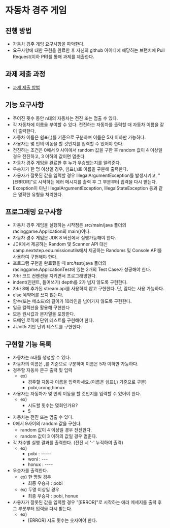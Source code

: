 # 자동차 경주 게임
## 진행 방법
* 자동차 경주 게임 요구사항을 파악한다.
* 요구사항에 대한 구현을 완료한 후 자신의 github 아이디에 해당하는 브랜치에 Pull Request(이하 PR)를 통해 과제를 제출한다.

## 과제 제출 과정
* [과제 제출 방법](https://github.com/next-step/nextstep-docs/tree/master/precourse)

## 기능 요구사항
- 주어진 횟수 동안 n대의 자동차는 전진 또는 멈출 수 있다.
- 각 자동차에 이름을 부여할 수 있다. 전진하는 자동차를 출력할 때 자동차 이름을 같이 출력한다.
- 자동차 이름은 쉼표(,)를 기준으로 구분하며 이름은 5자 이하만 가능하다.
- 사용자는 몇 번의 이동을 할 것인지를 입력할 수 있어야 한다.
- 전진하는 조건은 0에서 9 사이에서 random 값을 구한 후 random 값이 4 이상일 경우 전진하고, 3 이하의 값이면 멈춘다.
- 자동차 경주 게임을 완료한 후 누가 우승했는지를 알려준다.
- 우승자가 한 명 이상일 경우, 쉼표(,)로 이름을 구분해 출력한다.
- 사용자가 잘못된 값을 입력할 경우 IllegalArgumentException를 발생시키고, "[ERROR]"로 시작하는 에러 메시지를 출력 후 그 부분부터 입력을 다시 받는다.
- Exception이 아닌 IllegalArgumentException, IllegalStateException 등과 같은 명확한 유형을 처리한다.

## 프로그래밍 요구사항
- 자동차 경주 게임을 실행하는 시작점은 src/main/java 폴더의 racinggame.Application의 main()이다.
- 자동차 경주 게임은 JDK 8 버전에서 실행가능해야 한다.
- JDK에서 제공하는 Random 및 Scanner API 대신 camp.nextstep.edu.missionutils에서 제공하는 Randoms 및 Console API를 사용하여 구현해야 한다.
- 프로그램 구현을 완료했을 때 src/test/java 폴더의 racinggame.ApplicationTest에 있는 2개의 Test Case가 성공해야 한다.
- 자바 코드 컨벤션을 지키면서 프로그래밍한다.
- indent(인덴트, 들여쓰기) depth를 2가 넘지 않도록 구현한다.
- 자바 8에 추가된 stream api를 사용하지 않고 구현한다. 단, 람다는 사용 가능하다.
- else 예약어를 쓰지 않는다.
- 함수(또는 메소드)의 길이가 10라인을 넘어가지 않도록 구현한다. 
- 일급 컬렉션을 활용해 구현한다
- 모든 원시값과 문자열을 포장한다.
- 도메인 로직에 단위 테스트를 구현해야 한다.
- JUnit5 기반 단위 테스트를 구현한다.

## 구현할 기능 목록
- 자동차는 n대를 생성할 수 있다.
- 자동차의 이름은 ,를 기준으로 구분하며 이름은 5자 이하만 가능하다.
- 경주할 자동차 문구 출력 및 입력
    - ex)
        - 경주할 자동차 이름을 입력하세요.(이름은 쉼표(,) 기준으로 구분)
        - pobi,crong,honux
- 사용자는 자동차가 몇 번의 이동을 할 것인지를 입력할 수 있어야 한다.
    - ex)
        - 시도할 횟수는 몇회인가요?
        - 5
- 자동차는 전진 또는 멈출 수 있다.
- 0에서 9사이의 random 값을 구한다.
    - random 값이 4 이상일 경우 전진한다.
    - random 값이 3 이하의 값일 경우 멈춘다.
- 각 차수별 실행 결과를 출력한다. (전진 시 '-' 누적하여 출력)
    - ex)
        - pobi : -----
        - woni : ---
        - honux : ----
- 우승자를 출력한다.
    - ex) 한 명일 경우
        - 최종 우승자 : pobi
    - ex) 두명 이상일 경우
        - 최종 우승자 : pobi, honux
- 사용자가 잘못된 값을 입력할 경우 "[ERROR]"로 시작하는 에러 메세지를 출력 후 그 부분부터 입력을 다시 받는다.
    - ex)
        - [ERROR] 시도 횟수는 숫자여야 한다.
